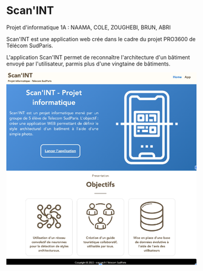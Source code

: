 # Scan'INT

Projet d'informatique 1A : NAAMA, COLE, ZOUGHEBI, BRUN, ABRI

Scan'INT est une application web crée dans le cadre du projet PRO3600 de Télécom SudParis.

L'application Scan'INT permet de reconnaître l'architecture d'un bâtiment envoyé par l'utilisateur, parmis plus d'une vingtaine de bâtiments.



![](scan1.png)
